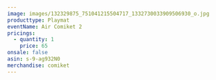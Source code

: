 ```yaml
---
image: images/132329875_751041215504717_1332730033909506930_o.jpg
producttype: Playmat
eventName: Air Comiket 2
pricings:
  - quantity: 1
    price: 65
onsale: false
asin: s-9-ag932N0
merchandise: comiket
---
```

